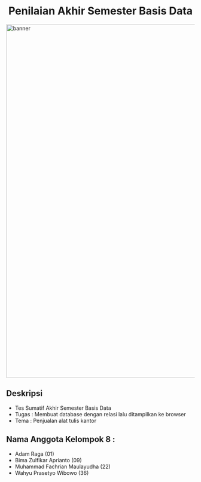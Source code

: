 <h1 align="center">Penilaian Akhir Semester Basis Data</h1>

<img width="947" alt="banner" src="https://github.com/Bhosya/Sumatif-Basis-Data/assets/89555084/63415660-a052-4b06-bd0a-0e94316a97c8">

## Deskripsi
- Tes Sumatif Akhir Semester Basis Data
- Tugas : Membuat database dengan relasi lalu ditampilkan ke browser
- Tema : Penjualan alat tulis kantor

## Nama Anggota Kelompok 8 :
- Adam Raga (01)
- Bima Zulfikar Aprianto (09)
- Muhammad Fachrian Maulayudha (22)
- Wahyu Prasetyo Wibowo (36)
